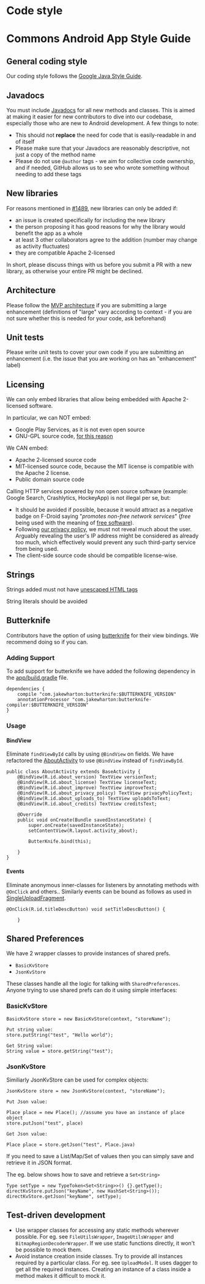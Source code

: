 # Code style

# Commons Android App Style Guide

## General coding style

Our coding style follows the [Google Java Style Guide](https://google.github.io/styleguide/javaguide.html).

## Javadocs

You must include [Javadocs](http://www.oracle.com/technetwork/articles/java/index-137868.html) for all new methods and classes. This is aimed at making it easier for new contributors to dive into our codebase, especially those who are new to Android development. A few things to note:

* This should not **replace** the need for code that is easily-readable in and of itself
* Please make sure that your Javadocs are reasonably descriptive, not just a copy of the method name
* Please do not use `@author` tags - we aim for collective code ownership, and if needed, GitHub allows us to see who wrote something without needing to add these tags

## New libraries

For reasons mentioned in [#1489](https://github.com/commons-app/apps-android-commons/issues/1489#issuecomment-416009545), new libraries can only be added if: 
- an issue is created specifically for including the new library
- the person proposing it has good reasons for why the library would benefit the app as a whole
- at least 3 other collaborators agree to the addition (number may change as activity fluctuates)
- they are compatible Apache 2-licensed

In short, please discuss things with us before you submit a PR with a new library, as otherwise your entire PR might be declined.

## Architecture

Please follow the [MVP architecture](https://github.com/commons-app/apps-android-commons/issues/888) if you are submitting a large enhancement (definitions of "large" vary according to context - if you are not sure whether this is needed for your code, ask beforehand)

## Unit tests

Please write unit tests to cover your own code if you are submitting an enhancement (i.e. the issue that you are working on has an "enhancement" label)

## Licensing
We can only embed libraries that allow being embedded with Apache 2-licensed software.

In particular, we can NOT embed:

- Google Play Services, as it is not even open source
- GNU-GPL source code, [for this reason](https://www.apache.org/licenses/GPL-compatibility.html)

We CAN embed:
- Apache 2-licensed source code
- MIT-licensed source code, because the MIT license is compatible with the Apache 2 license.
- Public domain source code

Calling HTTP services powered by non open source software (example: Google Search, Crashlytics, HockeyApp) is not illegal per se, but:
- It should be avoided if possible, because it would attract as a negative badge on F-Droid saying "_promotes non-free network services_" (_free_ being used with the meaning of [free software](https://www.gnu.org/philosophy/free-sw.en.html)).
- Following [our privacy policy](https://wikimediafoundation.org/wiki/Privacy_policy), we must not reveal much about the user. Arguably revealing the user's IP address might be considered as already too much, which effectively would prevent any such third-party service from being used.
- The client-side source code should be compatible license-wise.

## Strings

Strings added must not have [unescaped HTML tags](https://github.com/commons-app/apps-android-commons/issues/1333#issuecomment-412430539)

String literals should be avoided

## Butterknife

Contributors have the option of using [butterknife](https://github.com/JakeWharton/butterknife) for their view bindings. We recommend doing so if you can.

### Adding Support
To add support for butterknife we have added the following dependency in the [app/build.gradle](https://github.com/commons-app/apps-android-commons/blob/master/app/build.gradle) file.

```
dependencies {
    compile "com.jakewharton:butterknife:$BUTTERKNIFE_VERSION"
    annotationProcessor "com.jakewharton:butterknife-compiler:$BUTTERKNIFE_VERSION"
}
```

### Usage

#### BindView
Eliminate `findViewById` calls by using `@BindView` on fields. We have refactored the [AboutActivity](https://github.com/commons-app/apps-android-commons/blob/master/app/src/main/java/fr/free/nrw/commons/AboutActivity.java) to use `@BindView` instead of `findViewById`. 

```
public class AboutActivity extends BaseActivity {
    @BindView(R.id.about_version) TextView versionText;
    @BindView(R.id.about_license) TextView licenseText;
    @BindView(R.id.about_improve) TextView improveText;
    @BindView(R.id.about_privacy_policy) TextView privacyPolicyText;
    @BindView(R.id.about_uploads_to) TextView uploadsToText;
    @BindView(R.id.about_credits) TextView creditsText;

    @Override
    public void onCreate(Bundle savedInstanceState) {
        super.onCreate(savedInstanceState);
        setContentView(R.layout.activity_about);

        ButterKnife.bind(this);

    }
}
```

#### Events
Eliminate anonymous inner-classes for listeners by annotating methods with `@OnClick` and others.. Similarly events can be bound as follows as used in [SingleUploadFragment](https://github.com/commons-app/apps-android-commons/blob/master/app/src/main/java/fr/free/nrw/commons/upload/SingleUploadFragment.java). 

```
@OnClick(R.id.titleDescButton) void setTitleDescButton() {
    
    }
```

## Shared Preferences

We have 2 wrapper classes to provide instances of shared prefs. 
- `BasicKvStore`
- `JsonKvStore`

These classes handle all the logic for talking with `SharedPreferences`. Anyone trying to use shared prefs can do it using simple interfaces: 

### BasicKvStore

```
BasicKvStore store = new BasicKvStore(context, "storeName");

Put string value:
store.putString("test", "Hello world");

Get String value:
String value = store.getString("test");
```

### JsonKvStore

Similiarly JsonKvStore can be used for complex objects: 

```
JsonKvStore store = new JsonKvStore(context, "storeName");

Put Json value: 

Place place = new Place(); //assume you have an instance of place object
store.putJson("test", place)

Get Json value: 

Place place = store.getJson("test", Place.java)
```

If you need to save a List/Map/Set of values then you can simply save and retrieve it in JSON format. 

The eg. below shows how to save and retrieve a `Set<String>`

```
Type setType = new TypeToken<Set<String>>() {}.getType();
directKvStore.putJson("keyName", new HashSet<String>());
directKvStore.getJson("keyName", setType);
```


## Test-driven development

- Use wrapper classes for accessing any static methods wherever possible. For eg. see `FileUtilsWrapper`, `ImageUtilsWrapper` and `BitmapRegionDecoderWrapper`. If we use static functions directly, it won't be possible to mock them. 
- Avoid instance creation inside classes. Try to provide all instances required by a particular class. For eg. see `UploadModel`. It uses dagger to get all the required instances. Creating an instance of a class inside a method makes it difficult to mock it. 